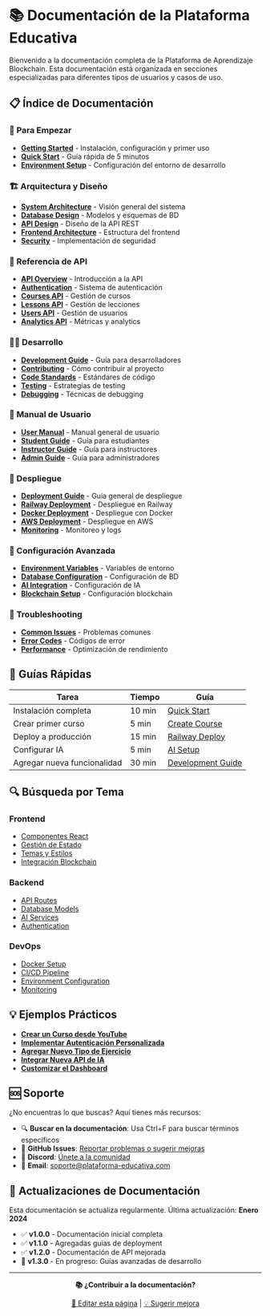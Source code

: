 # 📚 Documentación de la Plataforma Educativa

Bienvenido a la documentación completa de la Plataforma de Aprendizaje Blockchain. Esta documentación está organizada en secciones especializadas para diferentes tipos de usuarios y casos de uso.

## 📋 Índice de Documentación

### 🚀 Para Empezar
- [**Getting Started**](getting-started/README.md) - Instalación, configuración y primer uso
- [**Quick Start**](getting-started/quick-start.md) - Guía rápida de 5 minutos
- [**Environment Setup**](getting-started/environment.md) - Configuración del entorno de desarrollo

### 🏗️ Arquitectura y Diseño
- [**System Architecture**](architecture/README.md) - Visión general del sistema
- [**Database Design**](architecture/database.md) - Modelos y esquemas de BD
- [**API Design**](architecture/api-design.md) - Diseño de la API REST
- [**Frontend Architecture**](architecture/frontend.md) - Estructura del frontend
- [**Security**](architecture/security.md) - Implementación de seguridad

### 🔌 Referencia de API
- [**API Overview**](api/README.md) - Introducción a la API
- [**Authentication**](api/auth.md) - Sistema de autenticación
- [**Courses API**](api/courses.md) - Gestión de cursos
- [**Lessons API**](api/lessons.md) - Gestión de lecciones
- [**Users API**](api/users.md) - Gestión de usuarios
- [**Analytics API**](api/analytics.md) - Métricas y analytics

### 👨‍💻 Desarrollo
- [**Development Guide**](development/README.md) - Guía para desarrolladores
- [**Contributing**](development/contributing.md) - Cómo contribuir al proyecto
- [**Code Standards**](development/code-standards.md) - Estándares de código
- [**Testing**](development/testing.md) - Estrategias de testing
- [**Debugging**](development/debugging.md) - Técnicas de debugging

### 📖 Manual de Usuario
- [**User Manual**](user-manual/README.md) - Manual general de usuario
- [**Student Guide**](user-manual/student.md) - Guía para estudiantes
- [**Instructor Guide**](user-manual/instructor.md) - Guía para instructores
- [**Admin Guide**](user-manual/admin.md) - Guía para administradores

### 🚀 Despliegue
- [**Deployment Guide**](deployment/README.md) - Guía general de despliegue
- [**Railway Deployment**](deployment/railway.md) - Despliegue en Railway
- [**Docker Deployment**](deployment/docker.md) - Despliegue con Docker
- [**AWS Deployment**](deployment/aws.md) - Despliegue en AWS
- [**Monitoring**](deployment/monitoring.md) - Monitoreo y logs

### 🔧 Configuración Avanzada
- [**Environment Variables**](configuration/environment.md) - Variables de entorno
- [**Database Configuration**](configuration/database.md) - Configuración de BD
- [**AI Integration**](configuration/ai-setup.md) - Configuración de IA
- [**Blockchain Setup**](configuration/blockchain.md) - Configuración blockchain

### 🐛 Troubleshooting
- [**Common Issues**](troubleshooting/common-issues.md) - Problemas comunes
- [**Error Codes**](troubleshooting/error-codes.md) - Códigos de error
- [**Performance**](troubleshooting/performance.md) - Optimización de rendimiento

## 🎯 Guías Rápidas

| Tarea | Tiempo | Guía |
|-------|---------|------|
| Instalación completa | 10 min | [Quick Start](getting-started/quick-start.md) |
| Crear primer curso | 5 min | [Create Course](user-manual/create-course.md) |
| Deploy a producción | 15 min | [Railway Deploy](deployment/railway.md) |
| Configurar IA | 5 min | [AI Setup](configuration/ai-setup.md) |
| Agregar nueva funcionalidad | 30 min | [Development Guide](development/README.md) |

## 🔍 Búsqueda por Tema

### Frontend
- [Componentes React](development/frontend-components.md)
- [Gestión de Estado](development/state-management.md)
- [Temas y Estilos](development/theming.md)
- [Integración Blockchain](development/blockchain-integration.md)

### Backend
- [API Routes](api/README.md)
- [Database Models](architecture/database.md)
- [AI Services](development/ai-services.md)
- [Authentication](api/auth.md)

### DevOps
- [Docker Setup](deployment/docker.md)
- [CI/CD Pipeline](deployment/cicd.md)
- [Environment Configuration](configuration/environment.md)
- [Monitoring](deployment/monitoring.md)

## 💡 Ejemplos Prácticos

- [**Crear un Curso desde YouTube**](examples/youtube-course.md)
- [**Implementar Autenticación Personalizada**](examples/custom-auth.md)
- [**Agregar Nuevo Tipo de Ejercicio**](examples/exercise-type.md)
- [**Integrar Nueva API de IA**](examples/ai-integration.md)
- [**Customizar el Dashboard**](examples/dashboard-customization.md)

## 🆘 Soporte

¿No encuentras lo que buscas? Aquí tienes más recursos:

- 🔍 **Buscar en la documentación**: Usa Ctrl+F para buscar términos específicos
- 📝 **GitHub Issues**: [Reportar problemas o sugerir mejoras](https://github.com/tu-usuario/plataforma-educativa/issues)
- 💬 **Discord**: [Únete a la comunidad](https://discord.gg/plataforma-educativa)
- 📧 **Email**: soporte@plataforma-educativa.com

## 🔄 Actualizaciones de Documentación

Esta documentación se actualiza regularmente. Última actualización: **Enero 2024**

- ✅ **v1.0.0** - Documentación inicial completa
- ✅ **v1.1.0** - Agregadas guías de deployment
- ✅ **v1.2.0** - Documentación de API mejorada
- 🔄 **v1.3.0** - En progreso: Guías avanzadas de desarrollo

---

<div align="center">

**📚 ¿Contribuir a la documentación?**

[📝 Editar esta página](https://github.com/tu-usuario/plataforma-educativa/edit/main/docs/README.md) | [💡 Sugerir mejora](https://github.com/tu-usuario/plataforma-educativa/issues/new)

</div> 